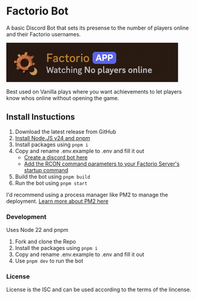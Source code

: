 # Factorio Bot

A basic Discord Bot that sets its presense to the number of players online and their Factorio usernames.

![Example Screenshot](.github/assets/example.png)

Best used on Vanilla plays where you want achievements to let players know whos online without opening the game.

## Install Instuctions

1. Download the latest release from GitHub
2. [Install Node.JS v24 and pnpm](https://nodejs.org/en/download/current)
3. Install packages using `pnpm i`
4. Copy and rename .env.example to .env and fill it out
   * [Create a discord bot here](http://discord.com/developers/applications)
   * [Add the RCON command parameters to your Factorio Server's startup command](https://wiki.factorio.com/Command_line_parameters)
5. Build the bot using `pnpm build`
6. Run the bot using `pnpm start`

I'd recommend using a process manager like PM2 to manage the deployment. [Learn more about PM2 here](https://pm2.keymetrics.io/)

### Development

Uses Node 22 and pnpm

1. Fork and clone the Repo
2. Install the packages using `pnpm i`
3. Copy and rename .env.example to .env and fill it out
4. Use `pnpm dev` to run the bot

### License

License is the ISC and can be used according to the terms of the lincense.

